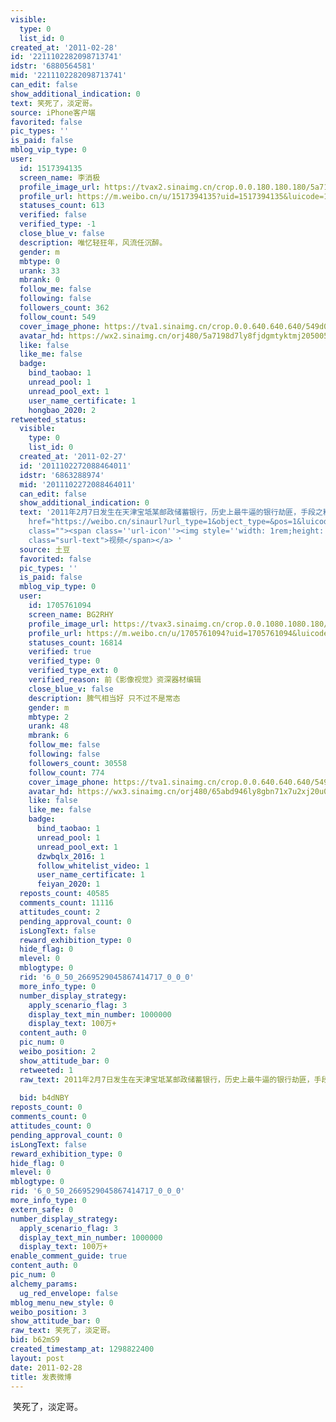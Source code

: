 ```yaml
---
visible:
  type: 0
  list_id: 0
created_at: '2011-02-28'
id: '2211102282098713741'
idstr: '6880564581'
mid: '2211102282098713741'
can_edit: false
show_additional_indication: 0
text: 笑死了，淡定哥。
source: iPhone客户端
favorited: false
pic_types: ''
is_paid: false
mblog_vip_type: 0
user:
  id: 1517394135
  screen_name: 李消极
  profile_image_url: https://tvax2.sinaimg.cn/crop.0.0.180.180.180/5a7198d7ly8fjdgmtyktmj20500500so.jpg?KID=imgbed,tva&Expires=1606400256&ssig=oKF%2F8uerHG
  profile_url: https://m.weibo.cn/u/1517394135?uid=1517394135&luicode=10000011&lfid=2304131517394135_-_WEIBO_SECOND_PROFILE_WEIBO
  statuses_count: 613
  verified: false
  verified_type: -1
  close_blue_v: false
  description: 唯忆轻狂年，风流任沉醉。
  gender: m
  mbtype: 0
  urank: 33
  mbrank: 0
  follow_me: false
  following: false
  followers_count: 362
  follow_count: 549
  cover_image_phone: https://tva1.sinaimg.cn/crop.0.0.640.640.640/549d0121tw1egm1kjly3jj20hs0hsq4f.jpg
  avatar_hd: https://wx2.sinaimg.cn/orj480/5a7198d7ly8fjdgmtyktmj20500500so.jpg
  like: false
  like_me: false
  badge:
    bind_taobao: 1
    unread_pool: 1
    unread_pool_ext: 1
    user_name_certificate: 1
    hongbao_2020: 2
retweeted_status:
  visible:
    type: 0
    list_id: 0
  created_at: '2011-02-27'
  id: '2011102272088464011'
  idstr: '6863288974'
  mid: '2011102272088464011'
  can_edit: false
  show_additional_indication: 0
  text: '2011年2月7日发生在天津宝坻某邮政储蓄银行，历史上最牛逼的银行劫匪，手段之粗劣，贼胆之包天，结果只悲惨，都堪称历史典型的最失败的银行抢劫案例，一把斧子4分钟198下敲开防弹玻璃，节奏之稳健……<a  target="_blank"
    href="https://weibo.cn/sinaurl?url_type=1&object_type=&pos=1&luicode=10000011&lfid=2304131517394135_-_WEIBO_SECOND_PROFILE_WEIBO&u=http%3A%2F%2Fwww.tudou.com%2Fprograms%2Fview%2FIfZ0qAUCLXk%2F%3Furl_type%3D1%26object_type%3D%26pos%3D1"
    class=""><span class=''url-icon''><img style=''width: 1rem;height: 1rem'' src=''http://u1.sinaimg.cn/upload/2014/10/16/timeline_card_small_video_default.png''></span><span
    class="surl-text">视频</span></a> '
  source: 土豆
  favorited: false
  pic_types: ''
  is_paid: false
  mblog_vip_type: 0
  user:
    id: 1705761094
    screen_name: BG2RHY
    profile_image_url: https://tvax3.sinaimg.cn/crop.0.0.1080.1080.180/65abd946ly8gbn71x7u2xj20u00u0jum.jpg?KID=imgbed,tva&Expires=1606400256&ssig=33G3gLbMTz
    profile_url: https://m.weibo.cn/u/1705761094?uid=1705761094&luicode=10000011&lfid=2304131517394135_-_WEIBO_SECOND_PROFILE_WEIBO
    statuses_count: 16814
    verified: true
    verified_type: 0
    verified_type_ext: 0
    verified_reason: 前《影像视觉》资深器材编辑
    close_blue_v: false
    description: 脾气相当好 只不过不是常态
    gender: m
    mbtype: 2
    urank: 48
    mbrank: 6
    follow_me: false
    following: false
    followers_count: 30558
    follow_count: 774
    cover_image_phone: https://tva1.sinaimg.cn/crop.0.0.640.640.640/549d0121tw1egm1kjly3jj20hs0hsq4f.jpg
    avatar_hd: https://wx3.sinaimg.cn/orj480/65abd946ly8gbn71x7u2xj20u00u0jum.jpg
    like: false
    like_me: false
    badge:
      bind_taobao: 1
      unread_pool: 1
      unread_pool_ext: 1
      dzwbqlx_2016: 1
      follow_whitelist_video: 1
      user_name_certificate: 1
      feiyan_2020: 1
  reposts_count: 40585
  comments_count: 11116
  attitudes_count: 2
  pending_approval_count: 0
  isLongText: false
  reward_exhibition_type: 0
  hide_flag: 0
  mlevel: 0
  mblogtype: 0
  rid: '6_0_50_2669529045867414717_0_0_0'
  more_info_type: 0
  number_display_strategy:
    apply_scenario_flag: 3
    display_text_min_number: 1000000
    display_text: 100万+
  content_auth: 0
  pic_num: 0
  weibo_position: 2
  show_attitude_bar: 0
  retweeted: 1
  raw_text: 2011年2月7日发生在天津宝坻某邮政储蓄银行，历史上最牛逼的银行劫匪，手段之粗劣，贼胆之包天，结果只悲惨，都堪称历史典型的最失败的银行抢劫案例，一把斧子4分钟198下敲开防弹玻璃，节奏之稳健……http://sinaurl.cn/h5k1wE
    ​​​
  bid: b4dNBY
reposts_count: 0
comments_count: 0
attitudes_count: 0
pending_approval_count: 0
isLongText: false
reward_exhibition_type: 0
hide_flag: 0
mlevel: 0
mblogtype: 0
rid: '6_0_50_2669529045867414717_0_0_0'
more_info_type: 0
extern_safe: 0
number_display_strategy:
  apply_scenario_flag: 3
  display_text_min_number: 1000000
  display_text: 100万+
enable_comment_guide: true
content_auth: 0
pic_num: 0
alchemy_params:
  ug_red_envelope: false
mblog_menu_new_style: 0
weibo_position: 3
show_attitude_bar: 0
raw_text: 笑死了，淡定哥。
bid: b62mS9
created_timestamp_at: 1298822400
layout: post
date: 2011-02-28
title: 发表微博
---
```


![]()
笑死了，淡定哥。
